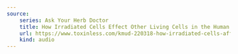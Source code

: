 ```yaml
---
source:
    series: Ask Your Herb Doctor
    title: How Irradiated Cells Effect Other Living Cells in the Human Body
    url: https://www.toxinless.com/kmud-220318-how-irradiated-cells-affect-other-living-cells-in-human-body.mp3
    kind: audio
---
```

